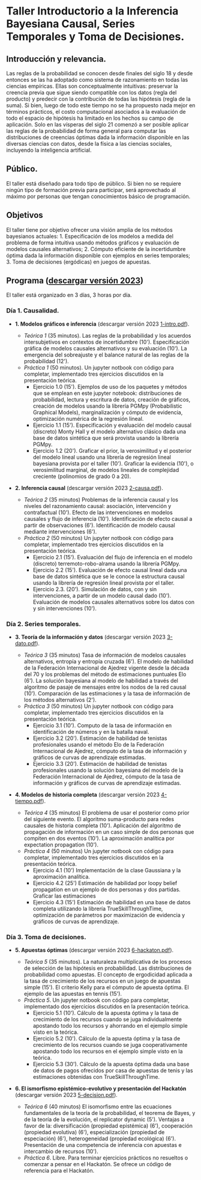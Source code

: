 # Taller Introductorio a la Inferencia Bayesiana Causal, Series Temporales y Toma de Decisiones.

## Introducción y relevancia.

Las reglas de la probabilidad se conocen desde finales del siglo 18 y desde entonces se las ha adoptado como sistema de razonamiento en todas las ciencias empíricas. Ellas son conceptualmente intuitivas: preservar la creencia previa que sigue siendo compatible con los datos (regla del producto) y predecir con la contribución de todas las hipótesis (regla de la suma). Si bien, luego de todo este tiempo no se ha propuesto nada mejor en términos prácticos, el costo computacional asociados a la evaluación de todo el espacio de hipótesis ha limitado en los hechos su campo de aplicación. Solo en las vísperas del siglo 21 comenzó a ser posible aplicar las reglas de la probabilidad de forma general para computar las distribuciones de creencias óptimas dada la información disponible en las diversas ciencias con datos, desde la física a las ciencias sociales, incluyendo la inteligencia artificial.

## Público.

El taller está diseñado para todo tipo de público. Si bien no se requiere ningún tipo de formación previa para participar, será aprovechado al máximo por personas que tengan conocimientos básico de programación.

## Objetivos

El taller tiene por objetivo ofrecer una visión amplia de los métodos bayesianos actuales: 1. Especificación de los modelos a medida del problema de forma intuitiva usando métodos gráficos y evaluación de modelos causales alternativos; 2. Cómputo eficiente de la incertidumbre óptima dada la información disponible con ejemplos en series temporales; 3. Toma de decisiones (ergódicas) en juegos de apuestas.

## Programa ([descargar versión 2023](https://github.com/BayesDeLasProvinciasUnidasDelSur/curso/releases/download/2023.1/0-programa.pdf))

El taller está organizado en 3 días, 3 horas por día.

### Día 1. Causalidad.
- **1. Modelos gráficos e inferencia** (descargar versión 2023 [1-intro.pdf](https://github.com/BayesDeLasProvinciasUnidasDelSur/curso/releases/download/2023.1/1-intro.pdf)).
    - *Teórica 1* (35 minutos). Las reglas de la probabilidad y los acuerdos intersubjetivos en contextos de incertidumbre (10'). Especificación gráfica de modelos causales alternativos y su evaluación (10'). La emergencia del sobreajuste y el balance natural de las reglas de la probabilidad (12').
    - *Práctica 1* (50 minutos). Un jupyter notbook con código para completar, implementado tres ejercicios discutidos en la presentación teórica.
        - Ejercicio 1.0 (15'). Ejemplos de uso de los paquetes y métodos que se emplean en este jupyter notebook: distribuciones de probabilidad, lectura y escritura de datos, creación de gráficos, creación de modelos usando la librería PGMpy (Probabilistic Graphical Models), marginalización y cómputo de evidencia, optimización numérica de la regresión lineal.
        - Ejercicio 1.1 (15'). Especificación y evaluación del modelo causal (discreto) Monty Hall y el modelo alternativo clásico dada una base de datos sintética que será provista usando la librería PGMpy.
        - Ejercicio 1.2 (20'). Graficar el prior, la verosimilitud y el posterior del modelo lineal usando una librería de regresión lineal bayesiana provista por el taller (10'). Graficar la evidencia (10'), o verosimilitud marginal, de modelos lineales de complejidad creciente (polinomios de grado 0 a 20).

- **2. Inferencia causal** (descargar versión 2023 [2-causa.pdf](https://github.com/BayesDeLasProvinciasUnidasDelSur/curso/releases/download/2023.1/2-causa.pdf)).
    - *Teórica 2* (35 minutos) Problemas de la inferencia causal y los niveles del razonamiento causal: asociación, intervención y contrafactual (10'). Efecto de las intervenciones en modelos causales y flujo de inferencia (10'). Identificación de efecto causal a partir de observaciones (6'). Identificación de modelo causal mediante intervenciones (6').
    - *Práctica 2* (50 minutos) Un jupyter notbook con código para completar, implementado tres ejercicios discutidos en la presentación teórica.
        - Ejercicio 2.1 (15'). Evaluación del flujo de inferencia en el modelo (discreto) terremoto-robo-alrama usando la librería PGMpy.
        - Ejercicio 2.2 (15'). Evaluación de efecto causal lineal dada una base de datos sintética que se le conoce la estructura causal usando la librería de regresión lineal provista por el taller.
        - Ejercicio 2.3. (20'). Simulación de datos, con y sin intervenciones, a partir de un modelo causal dado (10'). Evaluación de modelos causales alternativos sobre los datos con y sin intervenciones (10').

### Día 2. Series temporales.

- **3. Teoría de la información y datos** (descargar versión 2023 [3-dato.pdf](https://github.com/BayesDeLasProvinciasUnidasDelSur/curso/releases/download/2023.1/3-dato.pdf)).
    - *Teórica 3* (35 minutos) Tasa de información de modelos causales alternativos, entropía y entropía cruzada (6'). El modelo de habilidad de la Federación Internacional de Ajedrez vigente desde la década del 70 y los problemas del método de estimaciones puntuales Elo (6'). La solución bayesiana al modelo de habilidad a través del algoritmo de pasaje de mensajes entre los nodos de la red causal (10'). Comparación de las estimaciones y la tasa de información de los métodos alternativos (2').
    - *Práctica 3* (50 minutos) Un jupyter notbook con código para completar, implementado tres ejercicios discutidos en la presentación teórica.
        - Ejercicio 3.1 (10'). Computo de la tasa de información en identificación de números y en la batalla naval.
        - Ejercicio 3.2 (20'). Estimación de habilidad de tenistas profesionales usando el método Elo de la Federación Internacional de Ajedrez, cómputo de la tasa de información y gráficos de curvas de aprendizaje estimadas.
        - Ejercicio 3.3 (20'). Estimación de habilidad de tenistas profesionales usando la solución bayesiana del modelo de la Federación Internacional de Ajedrez, cómputo de la tasa de información y gráficos de curvas de aprendizaje estimadas.

- **4. Modelos de historia completa** (descargar versión 2023 [4-tiempo.pdf](https://github.com/BayesDeLasProvinciasUnidasDelSur/curso/releases/download/2023.1/4-tiempo.pdf)).
    - *Teórica 4* (35 minutos) El problema de usar el posterior como prior del siguiente evento. El algoritmo suma-producto para redes causales de historia completa (10'). Aplicación del algoritmo de propagación de información en un caso simple de dos personas que compiten en dos eventos (10'). La aproximación analítica por expectation propagation (10').
    - *Práctica 4* (50 minutos) Un jupyter notbook con código para completar, implementado tres ejercicios discutidos en la presentación teórica.
        - Ejercicio 4.1 (10') Implementación de la clase Gaussiana y la aproximación analítica.
        - Ejercicio 4.2 (25') Estimación de habilidad por loopy belief propagation en un ejemplo de dos personas y dos partidas. Graficar las estimaciones
        - Ejercicio 4.3 (15') Estimación de habilidad en una base de datos completa utilizando la librería TrueSkillThroughTime, optimización de parámetros por maximización de evidencia y gráficos de curvas de aprendizaje.

### Día 3. Toma de decisiones.

- **5. Apuestas óptimas** (descargar versión 2023 [6-hackaton.pdf](https://github.com/BayesDeLasProvinciasUnidasDelSur/curso/releases/download/2023.1/6-hackaton.pdf)).
    - *Teórica 5* (35 minutos). La naturaleza multiplicativa de los procesos de selección de las hipótesis en probabilidad. Las distribuciones de probabilidad como apuestas. El concepto de ergodicidad aplicada a la tasa de crecimiento de los recursos en un juego de apuestas simple (15'). El criterio Kelly para el cómputo de apuesta óptima. El ejemplo de las apuestas en tennis (15').
    - *Práctica 5*. Un jupyter notbook con código para completar, implementado dos ejercicios discutidos en la presentación teórica.
        - Ejercicio 5.1 (10'). Cálculo de la apuesta óptima y la tasa de crecimiento de los recursos cuando se juga individualmente apostando todo los recursos y ahorrando en el ejemplo simple visto en la teórica.
        - Ejercicio 5.2 (10'). Cálculo de la apuesta óptima y la tasa de crecimiento de los recursos cuando se juga cooperativamente apostando todo los recursos en el ejemplo simple visto en la teórica.
        - Ejercicio 5.3 (30'). Cálculo de la apuesta óptima dada una base de datos de pagos ofrecidos por casa de apuestas de tenis y las estimaciones obtenidas con TrueSkillThroughTime.

- **6. El ismorfismo epistémico-evolutivo y presentación del Hackatón** (descargar versión 2023 [5-decision.pdf](https://github.com/BayesDeLasProvinciasUnidasDelSur/curso/releases/download/2023.1/5-decision.pdf)).
    - *Teórica 6* (40 minutos) El isomorfismo entre las ecuaciones fundamentales de la teoría de la probabilidad, el teorema de Bayes, y de la teoría de la evolución, el replicator dynamic (5'). Ventajas a favor de la: diversificación (propiedad epistémica) (6'), cooperación (propiedad evolutiva) (6'), especialización (propiedad de especiación) (6'), heterogeneidad (propiedad ecológica) (6'). Presentación de una competencia de inferencia con apuestas e intercambio de recursos (10').
    - *Práctica 6*. Libre. Para terminar ejercicios prácticos no resueltos o comenzar a pensar en el Hackatón. Se ofrece un código de referencia para el Hackatón.
